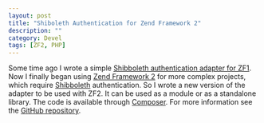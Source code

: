 ```yaml
---
layout: post
title: "Shiboleth Authentication for Zend Framework 2"
description: ""
category: Devel
tags: [ZF2, PHP]
---
```

Some time ago I wrote a simple [Shibboleth authentication adapter for ZF1](http://blog.debug.cz/2012/03/shibboleth-authentication-adapter-for.html). Now I finally  began using [Zend Framework 2](http://framework.zend.com/) for more complex projects, which require [Shibboleth](http://shibboleth.net/) authentication. So I wrote a new version of the adapter to be used with ZF2. It can be used as a module or as a standalone library. The code is available through [Composer](http://getcomposer.org/). For more information see the [GitHub repository](https://github.com/ivan-novakov/ZfcShib).
